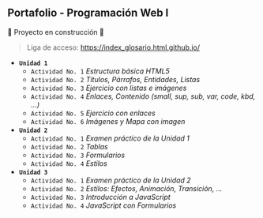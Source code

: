 ## Portafolio - Programación Web I
:construction: Proyecto en construcción :construction:

> Liga de acceso:  https://index_glosario.html.github.io/

 - **`Unidad 1`**
   - `Actividad No. 1` *Estructura básica HTML5*
   - `Actividad No. 2` *Títulos, Párrafos, Entidades, Listas*
   - `Actividad No. 3` *Ejercicio con listas e imágenes*
   - `Actividad No. 4` *Enlaces, Contenido (small, sup, sub, var, code, kbd, ...)*
   - `Actividad No. 5` *Ejercicio con enlaces*
   - `Actividad No. 6` *Imágenes y Mapa con imagen*
 - **`Unidad 2`**
   - `Actividad No. 1` *Examen práctico de la Unidad 1*
   - `Actividad No. 2` *Tablas*
   - `Actividad No. 3` *Formularios*
   - `Actividad No. 4` *Estilos*
 - **`Unidad 3`**
   - `Actividad No. 1` *Examen práctico de la Unidad 2*
   - `Actividad No. 2` *Estilos: Efectos, Animación, Transición, ...*
   - `Actividad No. 3` *Introducción a JavaScript*
   - `Actividad No. 4` *JavaScript con Formularios*
